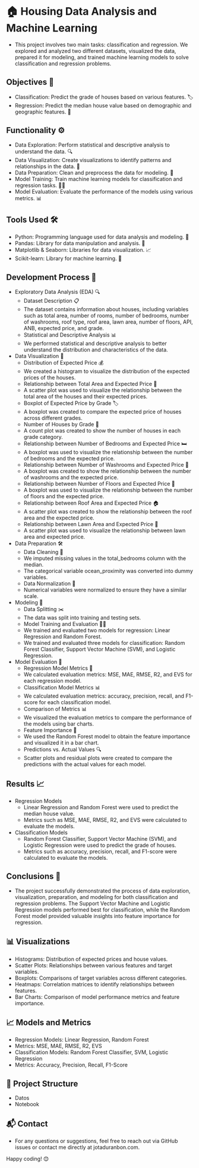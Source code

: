 # 🏠 Housing Data Analysis and Machine Learning
- This project involves two main tasks: classification and regression. We explored and analyzed two different datasets, visualized the data, prepared it for modeling, and trained machine learning models to solve classification and regression problems.

## Objectives 🎯
- Classification: Predict the grade of houses based on various features. 🏷️
- Regression: Predict the median house value based on demographic and geographic features. 🏡

## Functionality ⚙️
- Data Exploration: Perform statistical and descriptive analysis to understand the data. 🔍
- Data Visualization: Create visualizations to identify patterns and relationships in the data. 🎨
- Data Preparation: Clean and preprocess the data for modeling. 🧹
- Model Training: Train machine learning models for classification and regression tasks. 🏋️‍♂️
- Model Evaluation: Evaluate the performance of the models using various metrics. 📊

## Tools Used 🛠️
- Python: Programming language used for data analysis and modeling. 🐍
- Pandas: Library for data manipulation and analysis. 🐼
- Matplotlib & Seaborn: Libraries for data visualization. 📈
- Scikit-learn: Library for machine learning. 🤖

## Development Process 🚀
- Exploratory Data Analysis (EDA) 🔍
  - Dataset Description 📋
   - The dataset contains information about houses, including variables such as total area, number of rooms, number of bedrooms, number of washrooms, roof type, roof area, lawn area, number of floors, API, ANB, expected price, and grade.
  - Statistical and Descriptive Analysis 📊
   - We performed statistical and descriptive analysis to better understand the distribution and characteristics of the data.
- Data Visualization 🎨
  - Distribution of Expected Price 💰
   - We created a histogram to visualize the distribution of the expected prices of the houses.
  - Relationship between Total Area and Expected Price 📏
   - A scatter plot was used to visualize the relationship between the total area of the houses and their expected prices.
  - Boxplot of Expected Price by Grade 🏷️
   - A boxplot was created to compare the expected price of houses across different grades.
  - Number of Houses by Grade 🏡
   - A count plot was created to show the number of houses in each grade category.
  - Relationship between Number of Bedrooms and Expected Price 🛏️
   - A boxplot was used to visualize the relationship between the number of bedrooms and the expected price.
  - Relationship between Number of Washrooms and Expected Price 🚿
   - A boxplot was created to show the relationship between the number of washrooms and the expected price.
  - Relationship between Number of Floors and Expected Price 🏢
   - A boxplot was used to visualize the relationship between the number of floors and the expected price.
  - Relationship between Roof Area and Expected Price 🏠
   - A scatter plot was created to show the relationship between the roof area and the expected price.
  - Relationship between Lawn Area and Expected Price 🌳
   - A scatter plot was used to visualize the relationship between lawn area and expected price.
- Data Preparation 🛠️
  - Data Cleaning 🧹
   - We imputed missing values in the total_bedrooms column with the median.
   - The categorical variable ocean_proximity was converted into dummy variables.
  - Data Normalization 📏
   - Numerical variables were normalized to ensure they have a similar scale.
- Modeling 🤖
  - Data Splitting ✂️
   - The data was split into training and testing sets.
  - Model Training and Evaluation 🏋️‍♂️
   - We trained and evaluated two models for regression: Linear Regression and Random Forest.
   - We trained and evaluated three models for classification: Random Forest Classifier, Support Vector Machine (SVM), and Logistic Regression.
- Model Evaluation 🧮
  - Regression Model Metrics 📏
   - We calculated evaluation metrics: MSE, MAE, RMSE, R2, and EVS for each regression model.
  - Classification Model Metrics 📊
   - We calculated evaluation metrics: accuracy, precision, recall, and F1-score for each classification model.
  - Comparison of Metrics 📊
   - We visualized the evaluation metrics to compare the performance of the models using bar charts.
  - Feature Importance 🌟
   - We used the Random Forest model to obtain the feature importance and visualized it in a bar chart.
  - Predictions vs. Actual Values 🔍
   - Scatter plots and residual plots were created to compare the predictions with the actual values for each model.

## Results 📈
- Regression Models
  - Linear Regression and Random Forest were used to predict the median house value.
  - Metrics such as MSE, MAE, RMSE, R2, and EVS were calculated to evaluate the models.
- Classification Models
  - Random Forest Classifier, Support Vector Machine (SVM), and Logistic Regression were used to predict the grade of houses.
  - Metrics such as accuracy, precision, recall, and F1-score were calculated to evaluate the models.
    
## Conclusions 📝
- The project successfully demonstrated the process of data exploration, visualization, preparation, and modeling for both classification and regression problems. The Support Vector Machine and Logistic Regression models performed best for classification, while the Random Forest model provided valuable insights into feature importance for regression.

## 📊 Visualizations
- Histograms: Distribution of expected prices and house values.
- Scatter Plots: Relationships between various features and target variables.
- Boxplots: Comparisons of target variables across different categories.
- Heatmaps: Correlation matrices to identify relationships between features.
- Bar Charts: Comparison of model performance metrics and feature importance.

## 📈 Models and Metrics
- Regression Models: Linear Regression, Random Forest
- Metrics: MSE, MAE, RMSE, R2, EVS
- Classification Models: Random Forest Classifier, SVM, Logistic Regression
- Metrics: Accuracy, Precision, Recall, F1-Score

## 📂 Project Structure
- Datos
- Notebook

## 📬 Contact
- For any questions or suggestions, feel free to reach out via GitHub issues or contact me directly at jotaduranbon.com.

Happy coding! 😊
